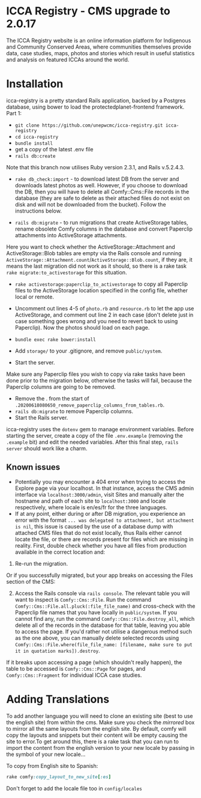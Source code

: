 ICCA Registry - CMS upgrade to 2.0.17
===========================

The ICCA Registry website is an online information platform for Indigenous and
Community Conserved Areas, where communities themselves provide data, case
studies, maps, photos and stories which result in useful statistics and
analysis on featured ICCAs around the world.

# Installation

icca-registry is a pretty standard Rails application, backed by a Postgres
database, using bower to load the protectedplanet-frontend framework.
Part 1:

- `git clone https://github.com/unepwcmc/icca-registry.git icca-registry`
- `cd icca-registry`
- `bundle install`
- get a copy of the latest .env file
- `rails db:create`

Note that this branch now utilises Ruby version 2.3.1, and Rails v.5.2.4.3.


- `rake db_check:import` - to download latest DB from the server and downloads latest photos as well. However, if you choose to download the DB, then you will have to delete all Comfy::Cms::File records in the database (they are safe to delete as their attached files do not exist on disk and will not be downloaded from the bucket). Follow the instructions below. 

- `rails db:migrate` - to run migrations that create ActiveStorage tables, rename obsolete Comfy columns in the database and convert Paperclip attachments into ActiveStorage attachments. 

Here you want to check whether the ActiveStorage::Attachment and ActiveStorage::Blob tables are empty via the Rails console and running `ActiveStorage::Attachment.count`/`ActiveStorage::Blob.count`, if they are, it means the last migration did not work as it should, so there is a rake task `rake migrate:to_activestorage` for this situation.

- `rake activestorage:paperclip_to_activestorage` to copy all Paperclip files to the ActiveStorage location specified in the config file, whether local or remote. 

- Uncomment out lines 4-5 of `photo.rb` and `resource.rb` to let the app use ActiveStorage, and comment out line 2 in each case (don't delete just in case something goes wrong and you need to revert back to using Paperclip). Now the photos should load on each page.


- `bundle exec rake bower:install`
- Add `storage/` to your .gitignore, and remove `public/system`. 
- Start the server.


Make sure any Paperclip files you wish to copy via rake tasks have been done prior to the migration below, otherwise the tasks will fail, because the Paperclip columns are going to be removed.

- Remove the . from the start of `.20200618080650_remove_paperclip_columns_from_tables.rb`. 
- `rails db:migrate` to remove Paperclip columns.
- Start the Rails server.


icca-registry uses the `dotenv` gem to manage environment variables. Before
starting the server, create a copy of the file `.env.example` (removing the
`.example` bit) and edit the needed variables. After this final step, `rails server` should work like a charm.

## Known issues
-  Potentially you may encounter a 404 error when trying to access the Explore page via your localhost. In that instance, access the CMS admin interface via `localhost:3000/admin`, visit Sites and manually alter the hostname and path of each site to `localhost:3000` and locale respectively, where locale is en/es/fr for the three languages.
- If at any point, either during or after DB migration, you experience an error with the format `... was delegated to attachment, but attachment is nil`, this issue is caused by the use of a database dump with attached CMS files that do not exist locally, thus Rails either cannot locate the file, or there are records present for files which are missing in reality. First, double check whether you have all files from production available in the correct location and:

1) Re-run the migration. 

Or if you successfully migrated, but your app breaks on accessing the Files section of the CMS:

2) Access the Rails console via `rails console`. The relevant table you will want to inspect is `Comfy::Cms::File`. Run the command `Comfy::Cms::File.all.pluck(:file_file_name)` and cross-check with the Paperclip file names that you have locally in `public/system`. If you cannot find any, run the command `Comfy::Cms::File.destroy_all`, which delete all of the records in the database for that table, leaving you able to access the page. If you'd rather not utilise a dangerous method such as the one above, you can manually delete selected records using `Comfy::Cms::File.where(file_file_name: [filename, make sure to put it in quotation marks]).destroy`. 

If it breaks upon accessing a page (which shouldn't really happen), the table to be accessed is `Comfy::Cms::Page` for pages, and `Comfy::Cms::Fragment` for individual ICCA case studies.

# Adding Translations

To add another language you will need to clone an existing site (best to use the english site) from within the cms. Make sure you check the *mirrored* box to mirror all the same layouts from the english site. By default, comfy will copy the layouts and snippets but their content will be empty causing the site to error.To get around this, there is a rake task that you can run to import the content from the english version to your new locale by passing in the symbol of your new locale...

To copy from English site to Spanish:

```ruby
rake comfy:copy_layout_to_new_site[:es]
```

Don't forget to add the locale file too in `config/locales`



